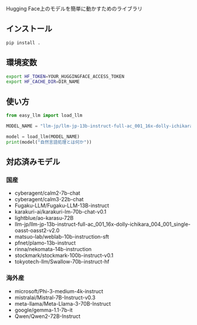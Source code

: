 Hugging Face上のモデルを簡単に動かすためのライブラリ

## インストール

```bash
pip install .
```

## 環境変数

```bash
export HF_TOKEN=YOUR_HUGGINGFACE_ACCESS_TOKEN
export HF_CACHE_DIR=DIR_NAME
```

## 使い方

```python
from easy_llm import load_llm

MODEL_NAME = "llm-jp/llm-jp-13b-instruct-full-ac_001_16x-dolly-ichikara_004_001_single-oasst-oasst2-v2.0"

model = load_llm(MODEL_NAME)
print(model("自然言語処理とは何か"))
```

## 対応済みモデル

### 国産
- cyberagent/calm2-7b-chat
- cyberagent/calm3-22b-chat
- Fugaku-LLM/Fugaku-LLM-13B-instruct
- karakuri-ai/karakuri-lm-70b-chat-v0.1
- lightblue/ao-karasu-72B
- llm-jp/llm-jp-13b-instruct-full-ac_001_16x-dolly-ichikara_004_001_single-oasst-oasst2-v2.0
- matsuo-lab/weblab-10b-instruction-sft
- pfnet/plamo-13b-instruct
- rinna/nekomata-14b-instruction
- stockmark/stockmark-100b-instruct-v0.1
- tokyotech-llm/Swallow-70b-instruct-hf

### 海外産
- microsoft/Phi-3-medium-4k-instruct
- mistralai/Mistral-7B-Instruct-v0.3
- meta-llama/Meta-Llama-3-70B-Instruct
- google/gemma-1.1-7b-it
- Qwen/Qwen2-72B-Instruct
